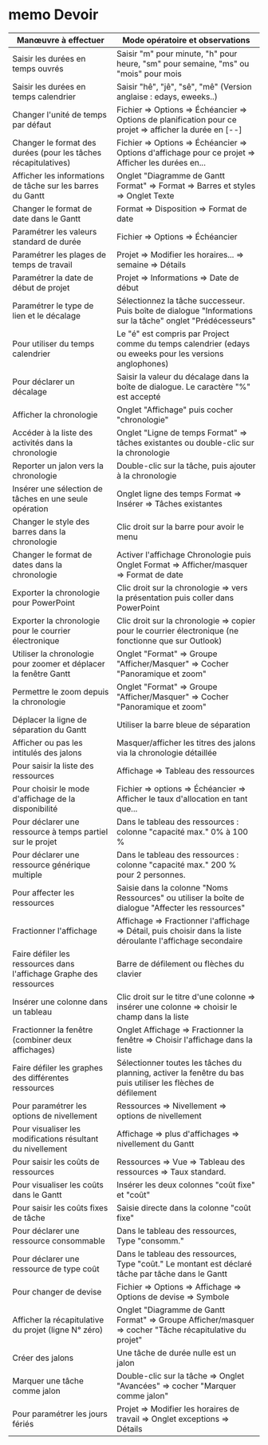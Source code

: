 # memo Devoir

| Manœuvre à effectuer | Mode opératoire et observations |
| --- | --- |
| Saisir les durées en temps ouvrés | Saisir "m" pour minute, "h" pour heure, "sm" pour semaine, "ms" ou "mois" pour mois |
| Saisir les durées en temps calendrier | Saisir "hê", "jê", "sê", "mê" (Version anglaise : edays, eweeks..) |
| Changer l'unité de temps par défaut | Fichier => Options => Échéancier => Options de planification pour ce projet => afficher la durée en [--] |
| Changer le format des durées (pour les tâches récapitulatives) | Fichier => Options => Échéancier => Options d'affichage pour ce projet => Afficher les durées en... |
| Afficher les informations de tâche sur les barres du Gantt | Onglet "Diagramme de Gantt Format" => Format => Barres et styles => Onglet Texte |
| Changer le format de date dans le Gantt | Format => Disposition => Format de date |
| Paramétrer les valeurs standard de durée | Fichier => Options => Échéancier |
| Paramétrer les plages de temps de travail | Projet => Modifier les horaires... => semaine => Détails |
| Paramétrer la date de début de projet | Projet => Informations => Date de début |
| Paramétrer le type de lien et le décalage | Sélectionnez la tâche successeur. Puis boîte de dialogue "Informations sur la tâche" onglet "Prédécesseurs" |
| Pour utiliser du temps calendrier | Le "é" est compris par Project comme du temps calendrier (edays ou eweeks pour les versions anglophones) |
| Pour déclarer un décalage | Saisir la valeur du décalage dans la boîte de dialogue. Le caractère "%" est accepté |
| Afficher la chronologie | Onglet "Affichage" puis cocher "chronologie" |
| Accéder à la liste des activités dans la chronologie | Onglet "Ligne de temps Format" => tâches existantes ou double-clic sur la chronologie |
| Reporter un jalon vers la chronologie | Double-clic sur la tâche, puis ajouter à la chronologie |
| Insérer une sélection de tâches en une seule opération | Onglet ligne des temps Format => Insérer => Tâches existantes |
| Changer le style des barres dans la chronologie | Clic droit sur la barre pour avoir le menu |
| Changer le format de dates dans la chronologie | Activer l'affichage Chronologie puis Onglet Format => Afficher/masquer => Format de date |
| Exporter la chronologie pour PowerPoint | Clic droit sur la chronologie => vers la présentation puis coller dans PowerPoint |
| Exporter la chronologie pour le courrier électronique | Clic droit sur la chronologie => copier pour le courrier électronique (ne fonctionne que sur Outlook) |
| Utiliser la chronologie pour zoomer et déplacer la fenêtre Gantt | Onglet "Format" => Groupe "Afficher/Masquer" => Cocher "Panoramique et zoom" |
| Permettre le zoom depuis la chronologie | Onglet "Format" => Groupe "Afficher/Masquer" => Cocher "Panoramique et zoom" |
| Déplacer la ligne de séparation du Gantt | Utiliser la barre bleue de séparation |
| Afficher ou pas les intitulés des jalons | Masquer/afficher les titres des jalons via la chronologie détaillée |
| Pour saisir la liste des ressources | Affichage => Tableau des ressources |
| Pour choisir le mode d'affichage de la disponibilité | Fichier => options => Échéancier => Afficher le taux d'allocation en tant que... |
| Pour déclarer une ressource à temps partiel sur le projet | Dans le tableau des ressources : colonne "capacité max." 0% à 100 % |
| Pour déclarer une ressource générique multiple | Dans le tableau des ressources : colonne "capacité max." 200 % pour 2 personnes. |
| Pour affecter les ressources | Saisie dans la colonne "Noms Ressources" ou utiliser la boîte de dialogue "Affecter les ressources" |
| Fractionner l'affichage | Affichage => Fractionner l'affichage => Détail, puis choisir dans la liste déroulante l'affichage secondaire |
| Faire défiler les ressources dans l'affichage Graphe des ressources | Barre de défilement ou flèches du clavier |
| Insérer une colonne dans un tableau | Clic droit sur le titre d'une colonne => insérer une colonne => choisir le champ dans la liste |
| Fractionner la fenêtre (combiner deux affichages) | Onglet Affichage => Fractionner la fenêtre => Choisir l'affichage dans la liste |
| Faire défiler les graphes des différentes ressources | Sélectionner toutes les tâches du planning, activer la fenêtre du bas puis utiliser les flèches de défilement |
| Pour paramétrer les options de nivellement | Ressources => Nivellement => options de nivellement |
| Pour visualiser les modifications résultant du nivellement | Affichage => plus d'affichages => nivellement du Gantt |
| Pour saisir les coûts de ressources | Ressources => Vue => Tableau des ressources => Taux standard. |
| Pour visualiser les coûts dans le Gantt | Insérer les deux colonnes "coût fixe" et "coût" |
| Pour saisir les coûts fixes de tâche | Saisie directe dans la colonne "coût fixe" |
| Pour déclarer une ressource consommable | Dans le tableau des ressources, Type "consomm." |
| Pour déclarer une ressource de type coût | Dans le tableau des ressources, Type "coût." Le montant est déclaré tâche par tâche dans le Gantt |
| Pour changer de devise | Fichier => Options => Affichage => Options de devise => Symbole |
| Afficher la récapitulative du projet (ligne N° zéro) | Onglet "Diagramme de Gantt Format" => Groupe Afficher/masquer => cocher "Tâche récapitulative du projet" |
| Créer des jalons | Une tâche de durée nulle est un jalon |
| Marquer une tâche comme jalon | Double-clic sur la tâche => Onglet "Avancées" => cocher "Marquer comme jalon" |
| Pour paramétrer les jours fériés | Projet => Modifier les horaires de travail => Onglet exceptions => Détails |
